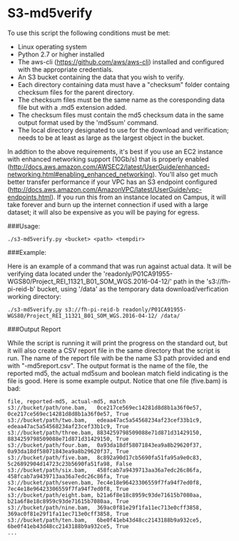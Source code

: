 # S3-md5verify

To use this script the following conditions must be met:

- Linux operating system
- Python 2.7 or higher installed
- The aws-cli (https://github.com/aws/aws-cli) installed and configured with the appropriate credentials.
- An S3 bucket containing the data that you wish to verify.
- Each directory containing data must have a "checksum" folder containg checksum files for the parent directory.
- The checksum files must be the same name as the coresponding data file but with a .md5 extension added.
- The checksum files must contain the md5 checksum data in the same output format used by the 'md5sum' command.
- The local directory designated to use for the download and verification; needs to be at least as large as the largest object in the bucket.

In addtion to the above requirements, it's best if you use an EC2 instance with enhanced networking support (10Gb/s) that is properly enabled (http://docs.aws.amazon.com/AWSEC2/latest/UserGuide/enhanced-networking.html#enabling_enhanced_networking). You'll also get much better transfer performance if your VPC has an S3 endpoint configured (http://docs.aws.amazon.com/AmazonVPC/latest/UserGuide/vpc-endpoints.html). If you run this from an instance located on Campus, it will take forever and burn up the internet connection if used with a large dataset; it will also be expensive as you will be paying for egress.

###Usage: 

```
./s3-md5verify.py <bucket> <path> <tempdir>
```

###Example:

Here is an example of a command that was run against actual data. It will be verifying data located under the 'readonly/P01CA91955-WGS80/Project_REI_11321_B01_SOM_WGS.2016-04-12/' path in the 's3://fh-pi-reid-b' bucket, using '/data' as the temporary data download/verfication working directory:

```
./s3-md5verify.py s3://fh-pi-reid-b readonly/P01CA91955-WGS80/Project_REI_11321_B01_SOM_WGS.2016-04-12/ /data/
```

###Output Report

While the script is running it will print the progress on the standard out, but it will also create a CSV report file in the same directory that the script is run. The name of the report file with be the name S3 path provided and end with "-md5report.csv". The output format is the name of the file, the reported md5, the actual md5sum and boolean match field indicating is the file is good. Here is some example output. Notice that one file (five.bam) is bad:

```
file, reported-md5, actual-md5, match
s3://bucket/path/one.bam,   0ce217ce569ec14281d8d8b1a36f0e57, 0ce217ce569ec14281d8d8b1a36f0e57, True
s3://bucket/path/two.bam,   edeaa47ac5a54568234af23cef33b1c9, edeaa47ac5a54568234af23cef33b1c9, True
s3://bucket/path/three.bam, 8834259798509088e71d871d31429150, 8834259798509088e71d871d31429150, True
s3://bucket/path/four.bam,  0a93da18df58071843ea9a8b29620f37, 0a93da18df58071843ea9a8b29620f37, True
s3://bucket/path/five.bam,  8c892a90d17cb5690fa51fa95a9e0c83, 5c26892904d14723c23b5690fa51fa98, False
s3://bucket/path/six.bam,   458fcab7a9439713aa36a7edc26c86fa, 458fcab7a9439713aa36a7edc26c86fa, True
s3://bucket/path/seven.bam, 7ec4e18e96423306559f7fa94f7ed0f8, 7ec4e18e96423306559f7fa94f7ed0f8, True
s3://bucket/path/eight.bam, b21a6f8e18c8959c93de71615b7080aa, b21a6f8e18c8959c93de71615b7080aa, True
s3://bucket/path/nine.bam,  369ac0f81e29f1fa11ec713e0cff3858, 369ac0f81e29f1fa11ec713e0cff3858, True
s3://bucket/path/ten.bam,   6be0f41eb43d48cc2143188b9a932ce5, 6be0f41eb43d48cc2143188b9a932ce5, True
...
```
